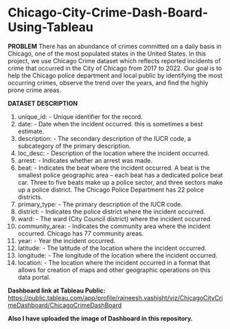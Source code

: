 # Chicago-City-Crime-Dash-Board-Using-Tableau

__PROBLEM__ There has an abundance of crimes committed on a daily basis in Chicago, one of the most populated states in the United States. In this project, we use Chicago Crime dataset which reflects reported incidents of crime that occurred in the City of Chicago from 2017 to 2022. Our goal is to help the Chicago police department and local public by identifying the most occurring crimes, observe the trend over the years, and find the highly prone crime areas.

__DATASET DESCRIPTION__

1) unique_id: - Unique identifier for the record.
2) date: - Date when the incident occurred. this is sometimes a best estimate.
3) description: - The secondary description of the IUCR code, a subcategory of the primary description.
4) loc_desc: - Description of the location where the incident occurred.
5) arrest: - Indicates whether an arrest was made.
6) beat: - Indicates the beat where the incident occurred. A beat is the smallest police geographic area – each beat has a dedicated police beat car. Three to five beats make up a police sector, and three sectors make up a police district. The Chicago Police Department has 22 police districts.
7) primary_type: - The primary description of the IUCR code.
8) district: - Indicates the police district where the incident occurred.
9) ward: - The ward (City Council district) where the incident occurred.
10) community_area: - Indicates the community area where the incident occurred. Chicago has 77 community areas.
11) year: - Year the incident occurred.
12) latitude: - The latitude of the location where the incident occurred.
13) longitude: - The longitude of the location where the incident occurred.
14) location: - The location where the incident occurred in a format that allows for creation of maps and other geographic operations on this data portal.

__Dashboard link at Tableau Public:__
https://public.tableau.com/app/profile/rajneesh.vashisht/viz/ChicagoCityCrimeDashboard/ChicagoCrimeDashBoard

__Also I have uploaded the image of Dashboard in this repository.__
